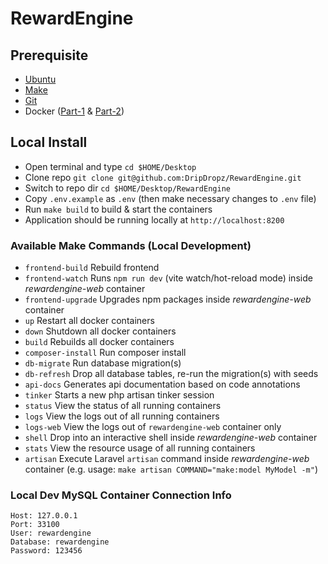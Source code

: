 # RewardEngine

## Prerequisite
- [Ubuntu](https://ubuntu.com/download/server)
- [Make](https://askubuntu.com/questions/161104/how-do-i-install-make)
- [Git](https://git-scm.com/book/en/v2/Getting-Started-Installing-Git)
- Docker ([Part-1](https://docs.docker.com/engine/install/ubuntu/) & [Part-2](https://docs.docker.com/engine/install/linux-postinstall/))

## Local Install
- Open terminal and type `cd $HOME/Desktop`
- Clone repo `git clone git@github.com:DripDropz/RewardEngine.git`
- Switch to repo dir `cd $HOME/Desktop/RewardEngine`
- Copy `.env.example` as `.env` (then make necessary changes to `.env` file)
- Run `make build` to build & start the containers
- Application should be running locally at `http://localhost:8200`

### Available Make Commands (Local Development)
* `frontend-build` Rebuild frontend
* `frontend-watch` Runs `npm run dev` (vite watch/hot-reload mode) inside _rewardengine-web_ container
* `frontend-upgrade` Upgrades npm packages inside _rewardengine-web_ container
* `up` Restart all docker containers
* `down` Shutdown all docker containers
* `build` Rebuilds all docker containers
* `composer-install` Run composer install
* `db-migrate` Run database migration(s)
* `db-refresh` Drop all database tables, re-run the migration(s) with seeds
* `api-docs` Generates api documentation based on code annotations
* `tinker` Starts a new php artisan tinker session
* `status` View the status of all running containers
* `logs` View the logs out of all running containers
* `logs-web` View the logs out of `rewardengine-web` container only
* `shell` Drop into an interactive shell inside _rewardengine-web_ container
* `stats` View the resource usage of all running containers
* `artisan` Execute Laravel `artisan` command inside _rewardengine-web_ container (e.g. usage: `make artisan COMMAND="make:model MyModel -m"`)

### Local Dev MySQL Container Connection Info
```
Host: 127.0.0.1
Port: 33100
User: rewardengine
Database: rewardengine
Password: 123456
```
